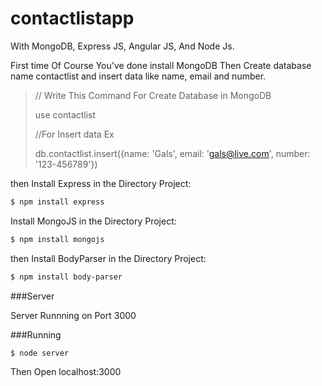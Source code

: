 # contactlistapp

With MongoDB, Express JS, Angular JS, And Node Js.


First time Of Course You've done install MongoDB Then Create database name contactlist and insert data like name, email and number.

>// Write This Command For Create Database in MongoDB
> 
> use contactlist
> 
> //For Insert data Ex
>
> db.contactlist.insert({name: 'Gals', email: 'gals@live.com', number: '123-456789'})

then Install Express in the Directory Project:

```sh
$ npm install express
```
Install MongoJS in the Directory Project:

```sh
$ npm install mongojs
```
then Install BodyParser in the Directory Project:

```sh
$ npm install body-parser
```

###Server

Server Runnning on Port 3000

###Running

```sh
$ node server
```
Then Open localhost:3000
